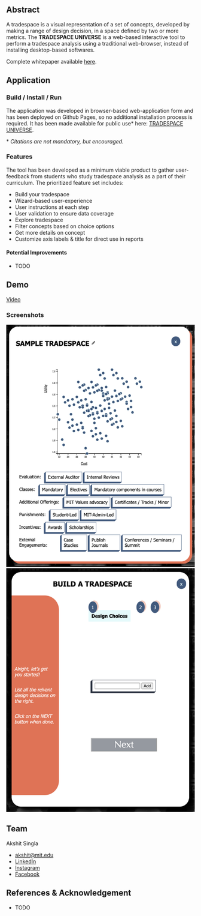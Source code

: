 ## Abstract
A tradespace is a visual representation of a set of concepts, developed by making a range of design decision, in a space defined by two or more metrics. The **TRADESPACE UNIVERSE** is a web-based interactive tool to perform a tradespace analysis using a traditional web-browser, instead of installing desktop-based softwares.

Complete whitepaper available [here](TODO).

## Application

### Build / Install / Run
The application was developed in browser-based web-application form and has been deployed on Github Pages, so no additional installation process is required. It has been made available for public use\* here: [TRADESPACE UNIVERSE](https://6859-sp21.github.io/final-project-sdm/).

\* *Citations are not mandatory, but encouraged.*

### Features
The tool has been developed as a minimum viable product to gather user-feedback from students who study tradespace analysis as a part of their curriculum. The prioritized feature set includes:
- Build your tradespace
 - Wizard-based user-experience
 - User instructions at each step
 - User validation to ensure data coverage
- Explore tradespace
 - Filter concepts based on choice options
 - Get more details on concept
 - Customize axis labels & title for direct use in reports

#### Potential Improvements
- TODO

## Demo
[Video](https://youtu.be/6s4Ad9NvrDo)

### Screenshots
![tradespace-view](/images/tradespace-view.png)
![build-view](/images/build-view.png)

## Team
Akshit Singla
- [akshit@mit.edu](mailto:akshit@mit.edu)
- [LinkedIn](https://www.linkedin.com/in/akshitsingla/)
- [Instagram](https://www.instagram.com/asingla451/)
- [Facebook](https://www.facebook.com/akshit.singla/)

## References & Acknowledgement
- TODO